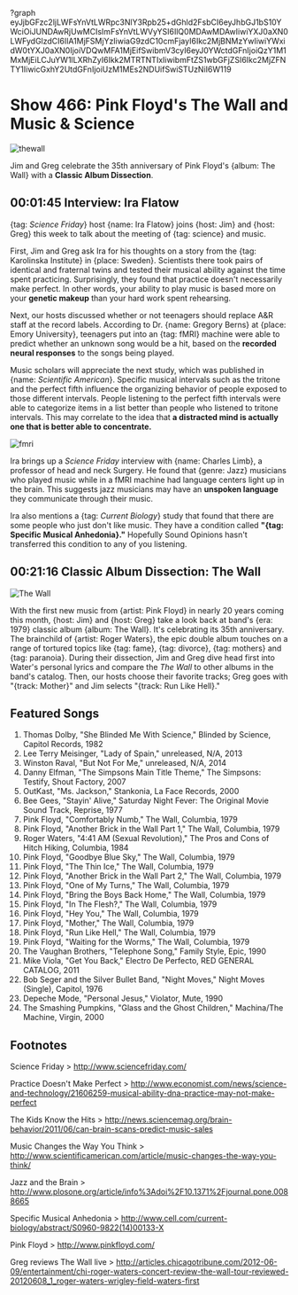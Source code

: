 ?graph eyJjbGFzc2ljLWFsYnVtLWRpc3NlY3Rpb25+dGhld2FsbCI6eyJhbGJ1bS10YWciOiJUNDAwRjUwMCIsImFsYnVtLWVyYSI6IlQ0MDAwMDAwIiwiYXJ0aXN0LWFydGlzdCI6IlA1MjFSMjYzIiwiaG9zdC10cmFjayI6Ikc2MjBNMzYwIiwiYWxidW0tYXJ0aXN0IjoiVDQwMFA1MjEifSwibmV3cyI6eyJ0YWctdGFnIjoiQzY1M1MxMjEiLCJuYW1lLXRhZyI6Ikk2MTRTNTIxIiwibmFtZS1wbGFjZSI6Ikc2MjZFNTY1IiwicGxhY2UtdGFnIjoiUzM1MEs2NDUifSwiSTUzNiI6W119

# Show 466: Pink Floyd's The Wall and Music & Science
![thewall](http://static.soundopinions.org/images/2014/thewall2_web.jpg)

Jim and Greg celebrate the 35th anniversary of Pink Floyd's {album: The Wall} with a **Classic Album Dissection**.

## 00:01:45 Interview: Ira Flatow

{tag: *Science Friday*} host {name: Ira Flatow} joins {host: Jim} and {host: Greg} this week to talk about the meeting of {tag: science} and music. 

First, Jim and Greg ask Ira for his thoughts on a story from the {tag: Karolinska Institute} in {place: Sweden}. Scientists there took pairs of identical and fraternal twins and tested their musical ability against the time spent practicing. Surprisingly, they found that practice doesn't necessarily make perfect. In other words, your ability to play music is based more on your **genetic makeup** than your hard work spent rehearsing. 

Next, our hosts discussed whether or not teenagers should replace A&R staff at the record labels. According to Dr. {name: Gregory Berns} at {place: Emory University}, teenagers put into an {tag: fMRI} machine were able to predict whether an unknown song would be a hit, based on the **recorded neural responses** to the songs being played. 

Music scholars will appreciate the next study, which was published in {name: *Scientific American*}. Specific musical intervals such as the tritone and the perfect fifth influence the organizing behavior of people exposed to those different intervals. People listening to the perfect fifth intervals were able to categorize items in a list better than people who listened to tritone intervals. This may correlate to the idea that **a distracted mind is actually one that is better able to concentrate.**

![fmri](http://static.soundopinions.org/images/2014/fMRI.jpg)

Ira brings up a *Science Friday* interview with {name: Charles Limb}, a professor of head and neck Surgery. He found that {genre: Jazz} musicians who played music while in a fMRI machine had language centers light up in the brain. This suggests jazz musicians may have an **unspoken language** they communicate through their music. 

Ira also mentions a {tag: *Current Biology*} study that found that there are some people who just don't like music. They have a condition called **"{tag: Specific Musical Anhedonia}."** Hopefully Sound Opinions hasn't transferred this condition to any of you listening. 

## 00:21:16 Classic Album Dissection: The Wall
![The Wall](https://is4-ssl.mzstatic.com/image/thumb/Music7/v4/e5/9f/fb/e59ffb3b-1283-ee80-56a5-1b983df53ab2/source/600x600bb.jpg "487143/1065975633")


With the first new music from {artist: Pink Floyd} in nearly 20 years coming this month, {host: Jim} and {host: Greg} take a look back at band's {era: 1979} classic album {album: The Wall}. It's celebrating its 35th anniversary.  The brainchild of {artist: Roger Waters}, the epic double album touches on a range of tortured topics like {tag: fame}, {tag: divorce}, {tag: mothers} and {tag: paranoia}.  During their dissection, Jim and Greg dive head first into Water's personal lyrics and compare the *The Wall* to other albums in the band's catalog. Then, our hosts choose their favorite tracks; Greg goes with "{track: Mother}" and Jim selects "{track: Run Like Hell}." 


## Featured Songs
1. Thomas Dolby, "She Blinded Me With Science," Blinded by Science, Capitol Records, 1982 
1. Lee Terry Meisinger, "Lady of Spain," unreleased, N/A, 2013 
1. Winston Raval, "But Not For Me," unreleased, N/A, 2014 
1. Danny Elfman, "The Simpsons Main Title Theme," The Simpsons: Testify, Shout Factory, 2007 
1. OutKast, "Ms. Jackson," Stankonia, La Face Records, 2000 
1. Bee Gees, "Stayin' Alive," Saturday Night Fever: The Original Movie Sound Track, Reprise, 1977 
1. Pink Floyd, "Comfortably Numb," The Wall, Columbia, 1979 
1. Pink Floyd, "Another Brick in the Wall Part 1," The Wall, Columbia, 1979 
1. Roger Waters, "4:41 AM (Sexual Revolution)," The Pros and Cons of Hitch Hiking, Columbia, 1984 
1. Pink Floyd, "Goodbye Blue Sky," The Wall, Columbia, 1979 
1. Pink Floyd, "The Thin Ice," The Wall, Columbia, 1979 
1. Pink Floyd, "Another Brick in the Wall Part 2," The Wall, Columbia, 1979 
1. Pink Floyd, "One of My Turns," The Wall, Columbia, 1979 
1. Pink Floyd, "Bring the Boys Back Home," The Wall, Columbia, 1979 
1. Pink Floyd, "In The Flesh?," The Wall, Columbia, 1979
1. Pink Floyd, "Hey You," The Wall, Columbia, 1979 
1. Pink Floyd, "Mother," The Wall, Columbia, 1979 
1. Pink Floyd, "Run Like Hell," The Wall, Columbia, 1979 
1. Pink Floyd, "Waiting for the Worms," The Wall, Columbia, 1979
1. The Vaughan Brothers, "Telephone Song," Family Style, Epic, 1990
1. Mike Viola, "Get You Back," Electro De Perfecto, RED GENERAL CATALOG, 2011
1. Bob Seger and the Silver Bullet Band, "Night Moves," Night Moves (Single), Capitol, 1976 
1. Depeche Mode, "Personal Jesus," Violator, Mute, 1990
1. The Smashing Pumpkins, "Glass and the Ghost Children," Machina/The Machine, Virgin, 2000 


## Footnotes
Science Friday > http://www.sciencefriday.com/

Practice Doesn't Make Perfect > http://www.economist.com/news/science-and-technology/21606259-musical-ability-dna-practice-may-not-make-perfect

The Kids Know the Hits > http://news.sciencemag.org/brain-behavior/2011/06/can-brain-scans-predict-music-sales

Music Changes the Way You Think > http://www.scientificamerican.com/article/music-changes-the-way-you-think/

Jazz and the Brain > http://www.plosone.org/article/info%3Adoi%2F10.1371%2Fjournal.pone.0088665

Specific Musical Anhedonia > http://www.cell.com/current-biology/abstract/S0960-9822(14)00133-X

Pink Floyd > http://www.pinkfloyd.com/

Greg reviews The Wall live > http://articles.chicagotribune.com/2012-06-09/entertainment/chi-roger-waters-concert-review-the-wall-tour-reviewed-20120608_1_roger-waters-wrigley-field-waters-first